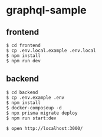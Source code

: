 # graphql-sample

## frontend
```
$ cd frontend
$ cp .env.local.example .env.local
$ npm install
$ npm run dev
```

## backend
```
$ cd backend
$ cp .env.example .env
$ npm install
$ docker-composeup -d
$ npx prisma migrate deploy
$ npm run start:dev
``` 
```
$ open http://localhost:3000/
```